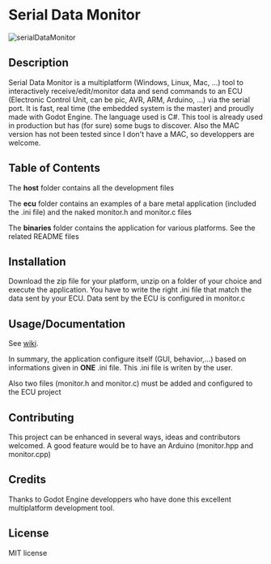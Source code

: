 # Serial Data Monitor

![serialDataMonitor](small.gif)

## Description

Serial Data Monitor is a multiplatform (Windows, Linux, Mac, ...) tool to interactively receive/edit/monitor data and send commands to an ECU (Electronic Control Unit, can be pic, AVR, ARM, Arduino, ...) via the serial port. It is fast, real time (the embedded system is the master) and proudly made with Godot Engine. The language used is C#. This tool is already used in production but has (for sure) some bugs to discover. Also the MAC version has not been tested since I don't have a MAC, so developpers are welcome.

## Table of Contents

The **host** folder contains all the development files

The **ecu** folder contains an examples of a bare metal application (included the .ini file) and the naked monitor.h and monitor.c files

The **binaries** folder contains the application for various platforms. See the related README files

## Installation

Download the zip file for your platform, unzip on a folder of your choice and execute the application. You have to write the right .ini file that match the data sent by your ECU. Data sent by the ECU is configured in monitor.c

## Usage/Documentation

See [wiki](https://github.com/papyDoctor/serialDataMonitor/wiki).

In summary, the application configure itself (GUI, behavior,...) based on informations given in  **ONE** .ini file. This .ini file is writen by the user.

Also two files (monitor.h and monitor.c) must be added and configured to the ECU project

## Contributing

This project can be enhanced in several ways, ideas and contributors welcomed. A good feature would be to have an Arduino (monitor.hpp and monitor.cpp)

## Credits

Thanks to Godot Engine developpers who have done this excellent multiplatform development tool. 

## License

MIT license
